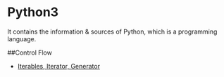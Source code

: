 # Python3
It contains the information &amp; sources of Python, which is a programming language.


##Control Flow  
* [Iterables, Iterator, Generator](https://github.com/dawkiny/Python3/blob/master/ControlFlow_01_iter.md)

